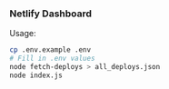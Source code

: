 ### Netlify Dashboard

Usage:

```bash
cp .env.example .env
# Fill in .env values
node fetch-deploys > all_deploys.json
node index.js
```